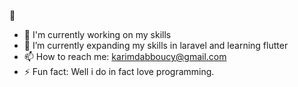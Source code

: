  👋
- 🔭 I'm currently working on my skills
- 🌱 I’m currently expanding my skills in laravel and learning flutter
- 📫 How to reach me: karimdabboucy@gmail.com
- ⚡ Fun fact: Well i do in fact love programming.

